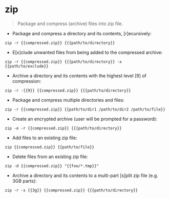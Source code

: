# zip

> Package and compress (archive) files into zip file.

- Package and compress a directory and its contents, [r]ecursively:

`zip -r {{compressed.zip}} {{{path/to/directory}}`

- E[x]clude unwanted files from being added to the compressed archive:

`zip -r {{compressed.zip}} {{{path/to/directory}} -x {{path/to/exclude}}`

- Archive a directory and its contents with the highest level [9] of compression:

`zip -r -{{9}} {{compressed.zip}} {{{path/to/directory}}`

- Package and compress multiple directories and files:

`zip -r {{compressed.zip}} {{path/to/dir1 /path/to/dir2 /path/to/file}}`

- Create an encrypted archive (user will be prompted for a password):

`zip -e -r {{compressed.zip}} {{{path/to/directory}}`

- Add files to an existing zip file:

`zip {{compressed.zip}} {{path/to/file}}`

- Delete files from an existing zip file:

`zip -d {{compressed.zip}} "{{foo/*.tmp}}"`

- Archive a directory and its contents to a multi-part [s]plit zip file (e.g. 3GB parts):

`zip -r -s {{3g}} {{compressed.zip}} {{{path/to/directory}}`
